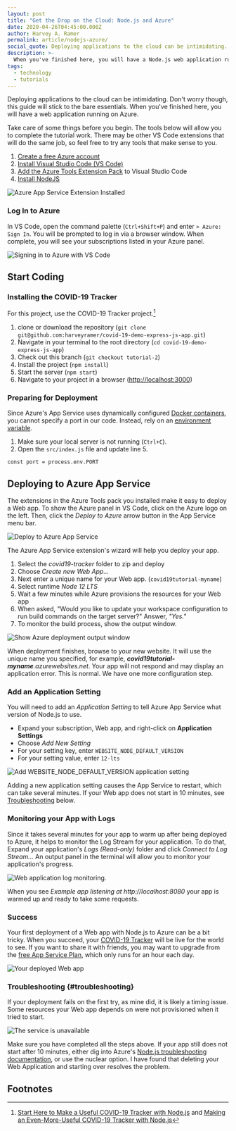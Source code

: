 ```yaml
---
layout: post
title: "Get the Drop on the Cloud: Node.js and Azure"
date: 2020-04-26T04:45:00.000Z
author: Harvey A. Ramer
permalink: article/nodejs-azure/
social_quote: Deploying applications to the cloud can be intimidating. Don't worry though, this guide will stick to the bare essentials. When you've finished here, you will have a web application running on Azure.
description: >-
  When you've finished here, you will have a Node.js web application running on Azure.
tags:
  - technology
  - tutorials
---
```


Deploying applications to the cloud can be intimidating. Don't worry though, this guide will stick to the bare essentials. When you've finished here, you will have a web application running on Azure.

Take care of some things before you begin. The tools below will allow you to complete the tutorial work. There may be other VS Code extensions that will do the same job, so feel free to try any tools that make sense to you.

1. [Create a free Azure account](https://azure.microsoft.com/en-us/free/)
2. [Install Visual Studio Code (VS Code)](https://code.visualstudio.com/docs/setup/setup-overview)
3. [Add the Azure Tools Extension Pack](https://marketplace.visualstudio.com/items?itemName=ms-vscode.vscode-node-azure-pack) to Visual Studio Code
4. [Install NodeJS](https://www.harveyramer.com/article/2020-04-08-configure-a-nodejs-development-environment-on-windows-10/)

![Azure App Service Extension Installed](https://www.harveyramer.com/img/installed-azure-tools.png "Azure App Service Extension Installed")

### Log In to Azure

In VS Code, open the command palette (`Ctrl+Shift+P`) and enter `> Azure: Sign In`. You will be prompted to log in via a browser window. When complete, you will see your subscriptions listed in your Azure panel.

![Signing in to Azure with VS Code](https://www.harveyramer.com/img/log-in-to-azure-vscode.png "Signing in to Azure with VS Code")

## Start Coding

### Installing the COVID-19 Tracker

For this project, use the COVID-19 Tracker project.[^1]

1. clone or download the repository (`git clone git@github.com:harveyramer/covid-19-demo-express-js-app.git`)
2. Navigate in your terminal to the root directory (`cd covid-19-demo-express-js-app`)
3. Check out this branch (`git checkout tutorial-2`)
4. Install the project (`npm install`)
5. Start the server (`npm start`)
6. Navigate to your project in a browser ([http://localhost:3000](http://localhost:3000/))

### Preparing for Deployment

Since Azure's App Service uses dynamically configured [Docker containers](https://docker-curriculum.com/), you cannot specify a port in our code. Instead, rely on an [environment variable](https://medium.com/chingu/an-introduction-to-environment-variables-and-how-to-use-them-f602f66d15fa).

1. Make sure your local server is not running (`Ctrl+C`).
2. Open the `src/index.js` file and update line 5.

```
const port = process.env.PORT
```

## Deploying to Azure App Service

The extensions in the Azure Tools pack you installed make it easy to deploy a Web app. To show the Azure panel in VS Code, click on the Azure logo on the left. Then, click the _Deploy to Azure_ arrow button in the App Service menu bar.

![Deploy to Azure App Service](https://www.harveyramer.com/img/deploy-to-azure.png "Deploy to Azure App Service")

The Azure App Service extension's wizard will help you deploy your app.

1. Select the _covid19-tracker_ folder to zip and deploy
2. Choose _Create new Web App..._
3. Next enter a unique name for your Web app. (`covid19tutorial-myname`)
4. Select runtime _Node 12 LTS_
5. Wait a few minutes while Azure provisions the resources for your Web app
6. When asked, "Would you like to update your workspace configuration to run build commands on the target server?" Answer, _"Yes."_
7. To monitor the build process, show the output window.

![Show Azure deployment output window](https://www.harveyramer.com/img/show-build-output.png "Show Azure deployment output window")

When deployment finishes, browse to your new website. It will use the unique name you specified, for example, _**covid19tutorial-myname**.azurewebsites.net_. Your app will not respond and may display an application error. This is normal. We have one more configuration step.

### Add an Application Setting

You will need to add an _Application Setting_ to tell Azure App Service what version of Node.js to use.

- Expand your subscription, Web app, and right-click on **Application Settings**
- Choose _Add New Setting_
- For your setting key, enter `WEBSITE_NODE_DEFAULT_VERSION`
- For your setting value, enter `12-lts`

![Add WEBSITE_NODE_DEFAULT_VERSION application setting](https://www.harveyramer.com/img/add-application-setting.png "Add WEBSITE_NODE_DEFAULT_VERSION application setting")

Adding a new application setting causes the App Service to restart, which can take several minutes. If your Web app does not start in 10 minutes, see [Troubleshooting](#troubleshooting) below.

### Monitoring your App with Logs

Since it takes several minutes for your app to warm up after being deployed to Azure, it helps to monitor the Log Stream for your application. To do that, Expand your application's _Logs (Read-only)_ folder and click _Connect to Log Stream..._ An output panel in the terminal will allow you to monitor your application's progress.

![Web application log monitoring.](https://www.harveyramer.com/img/monitor-application-logs.png)

When you see _Example app listening at http://localhost:8080_ your app is warmed up and ready to take some requests.

### Success

Your first deployment of a Web app with Node.js to Azure can be a bit tricky. When you succeed, your [COVID-19 Tracker](https://covid19tutorial.azurewebsites.net/) will be live for the world to see. If you want to share it with friends, you may want to upgrade from the [free App Service Plan](https://docs.microsoft.com/en-us/azure/app-service/app-service-plan-manage), which only runs for an hour each day.

![Your deployed Web app](https://www.harveyramer.com/img/your-deployed-web-app.png "Your deployed Web app")

### Troubleshooting {#troubleshooting}

If your deployment fails on the first try, as mine did, it is likely a timing issue. Some resources your Web app depends on were not provisioned when it tried to start.

![The service is unavailable](https://www.harveyramer.com/img/service-unavailable.png "The service is unavailable")

Make sure you have completed all the steps above. If your app still does not start after 10 minutes, either dig into Azure's [Node.js troubleshooting documentation](https://docs.microsoft.com/en-us/azure/app-service/app-service-web-nodejs-best-practices-and-troubleshoot-guide), or use the nuclear option. I have found that deleting your Web Application and starting over resolves the problem.

## Footnotes

[^1]: [Start Here to Make a Useful COVID-19 Tracker with Node.js](https://www.harveyramer.com/article/2020-04-09-start-here-to-make-a-useful-covid-19-tracker-with-node-js/) and [Making an Even-More-Useful COVID-19 Tracker with Node.js](https://www.harveyramer.com/article/2020-04-10-making-an-even-more-useful-covid-19-tracker-with-node-js/)
